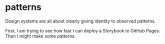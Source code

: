 # patterns
Design systems are all about clearly giving identity to observed patterns.

First, I am trying to see how fast I can deploy a Storybook to GitHub Pages. Then I might make some patterns.
